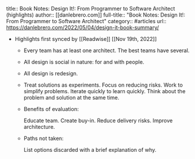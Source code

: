 title:: Book Notes: Design It!: From Programmer to Software Architect (highlights)
author:: [[danlebrero.com]]
full-title:: "Book Notes: Design It!: From Programmer to Software Architect"
category:: #articles
url:: https://danlebrero.com/2022/05/04/design-it-book-summary/

- Highlights first synced by [[Readwise]] [[Nov 19th, 2022]]
	- Every team has at least one architect. The best teams have several.
	- All design is social in nature: for and with people.
	- All design is redesign.
	- Treat solutions as experiments.
	    Focus on reducing risks.
	    Work to simplify problems.
	    Iterate quickly to learn quickly.
	    Think about the problem and solution at the same time.
	- Benefits of evaluation:
	  
	    Educate team.
	    Create buy-in.
	    Reduce delivery risks.
	    Improve architecture.
	- Paths not taken:
	  
	    List options discarded with a brief explanation of why.